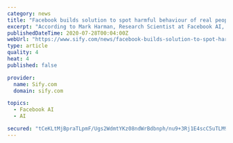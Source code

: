 ```yaml
---
category: news
title: "Facebook builds solution to spot harmful behaviour of real people"
excerpt: "According to Mark Harman, Research Scientist at Facebook AI, people's behaviour evolves and adapts over time and is different from one geography to the next, which makes it difficult to anticipate all the ways an individual or an entire community might ..."
publishedDateTime: 2020-07-28T00:04:00Z
webUrl: "https://www.sify.com/news/facebook-builds-solution-to-spot-harmful-behaviour-of-real-people-news-education-uh1n5Mcjidefg.html"
type: article
quality: 4
heat: 4
published: false

provider:
  name: Sify.com
  domain: sify.com

topics:
  - Facebook AI
  - AI

secured: "tCeKLtMjBpraTLpmF/Ugs2WdmtYKz08ndWrBdbnph/nu9+3Rj1E4scC5uTLM915tVAWT7VckMEQ5tKCd8kEuGMj0WV4oeLjvEoK3dC8aYVTU8G2YevRwwBSLrPptoorSbR8JIYn2blmhbWODxgi8oYuGvLqy2fK4UGufm14yxErQ1NSxRME1Tghb67+As7u1xoBbI2BgdMc7SSmRYfCyuMCe27d/+015iCF+24c5AjUduXkS8F3Hcp6tAQCAL/oKRwOMcGQLCYAkgNZM42dx4hL4YV3M8hHmsgyHJP058dpdmVkZokF2qbJ/c4m7dFuQV3RvUnRKN+YfVgMtvnMyNA==;tSmcjcfcKG3R2ALhOEmCow=="
---
```


